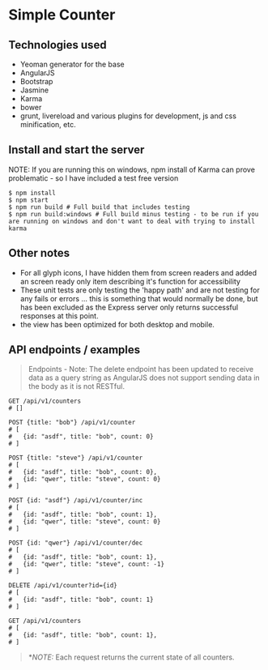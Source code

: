 # Simple Counter


## Technologies used
- Yeoman generator for the base
- AngularJS
- Bootstrap
- Jasmine
- Karma
- bower
- grunt, livereload and various plugins for development, js and css minification, etc.


## Install and start the server
NOTE: If you are running this on windows, npm install of Karma can prove problematic - so I have included a test free version
```
$ npm install
$ npm start
$ npm run build # Full build that includes testing
$ npm run build:windows # Full build minus testing - to be run if you are running on windows and don't want to deal with trying to install karma

```


## Other notes
- For all glyph icons, I have hidden them from screen readers and added an screen ready only item describing it's function for accessibility
- These unit tests are only testing the 'happy path' and are not testing for any fails or errors ... this is something that would normally be done,
  but has been excluded as the Express server only returns successful responses at this point.
- the view has been optimized for both desktop and mobile.


## API endpoints / examples

> Endpoints - Note: The delete endpoint has been updated to receive data as a query string as AngularJS
> does not support sending data in the body as it is not RESTful.

```
GET /api/v1/counters
# []

POST {title: "bob"} /api/v1/counter
# [
#   {id: "asdf", title: "bob", count: 0}
# ]

POST {title: "steve"} /api/v1/counter
# [
#   {id: "asdf", title: "bob", count: 0},
#   {id: "qwer", title: "steve", count: 0}
# ]

POST {id: "asdf"} /api/v1/counter/inc
# [
#   {id: "asdf", title: "bob", count: 1},
#   {id: "qwer", title: "steve", count: 0}
# ]

POST {id: "qwer"} /api/v1/counter/dec
# [
#   {id: "asdf", title: "bob", count: 1},
#   {id: "qwer", title: "steve", count: -1}
# ]

DELETE /api/v1/counter?id={id}
# [
#   {id: "asdf", title: "bob", count: 1}
# ]

GET /api/v1/counters
# [
#   {id: "asdf", title: "bob", count: 1},
# ]
```

> **NOTE:* Each request returns the current state of all counters.
